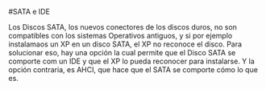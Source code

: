 #SATA e IDE


Los Discos SATA, los nuevos conectores de los discos duros, no son compatibles con los sistemas Operativos antiguos, y si por ejemplo instalamaos un XP en un disco SATA, el XP no reconoce el disco. Para solucionar eso, hay una opción la cual permite que el Disco SATA se comporte com un IDE y que el XP lo pueda reconocer para instalarse. Y la opción contraria, es AHCI, que hace que el SATA se comporte cómo lo que es.
